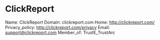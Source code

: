 
# ClickReport

Name: ClickReport
Domain: clickreport.com
Home: http://clickreport.com/
Privacy_policy: http://clickreport.com/privacy
Email: support@clickreport.com
Member_of: TrustE_TrustArc
